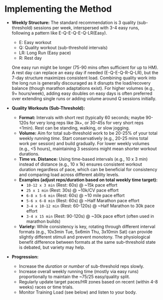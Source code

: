 # Implementing the Method

*   **Weekly Structure:** The standard recommendation is 3 quality (sub-threshold) sessions per week, interspersed with 3-4 easy runs, following a pattern like E-Q-E-Q-E-Q-LR(Easy).
    *   E: Easy workout
    *   Q: Quality workout (sub-threshold intervals)
    *   LR: Long Run (Easy pace)
    *   R: Rest day
    
    One easy run might be longer (75-90 mins often sufficient for up to HM). A rest day can replace an easy day if needed (E-Q-E-Q-R-Q-LR), but the 7-day structure maximizes consistent load. Combining quality work into the long run is generally discouraged as it disrupts the load/recovery balance (though marathon adaptations exist). For higher volumes (e.g., 9+ hours/week), adding easy doubles on easy days is often preferred over extending single runs or adding volume around Q sessions initially.
*   **Quality Workouts (Sub-Threshold):**
    *   **Format:** Intervals with short rest (typically 60 seconds; maybe 90-120s for very long reps like 3k+, or 30-45s for very short reps <1min). Rest can be standing, walking, or slow jogging.
    *   **Volume:** Aim for total sub-threshold work to be 20-25% of your total weekly running *time*. Start conservatively (e.g., 20-25 mins total work per session) and build gradually. For lower weekly volumes (e.g., <5 hours), maintaining 3 sessions might mean shorter workout durations.
    *   **Time vs. Distance:** Using time-based intervals (e.g., 10 x 3 min) instead of distance (e.g., 10 x 1k) ensures consistent workout duration regardless of pace, which can be beneficial for consistency and comparing load across different ability levels.
    *   **Examples (adjust reps/duration based on total weekly time target):**
        *   `10-12 x 3 min` (Rest: 60s) @ ~15k pace effort
        *   `25 x 1 min` (Rest: 30s) @ ~10k/CV pace effort
        *   `6-8 x 5-6 min` (Rest: 60s) @ ~10 mile pace effort
        *   `5-6 x 6-8 min` (Rest: 60s) @ ~Half Marathon pace effort
        *   `3-4 x 10-12 min` (Rest: 60-120s) @ ~Half Marathon to 30k pace effort
        *   `3-4 x 15 min` (Rest: 90-120s) @ ~30k pace effort (often used in marathon builds)
    *   **Variety:** While consistency is key, rotating through different interval formats (e.g., 10x3min Tue, 5x6min Thu, 3x10min Sat) can provide slightly different stimuli and prevent monotony. The physiological benefit difference between formats at the same sub-threshold state is debated, but variety may help.
*   **Progression:**
    *   Increase the *duration* or *number* of sub-threshold reps slowly.
    *   Increase overall weekly running time (mostly via easy runs) proportionally to maintain the ~75/25 easy/quality split.
    *   Regularly update target paces/HR zones based on recent (within 4-8 weeks) races or time trials.
    *   Monitor Training Load (see below) and listen to your body.
